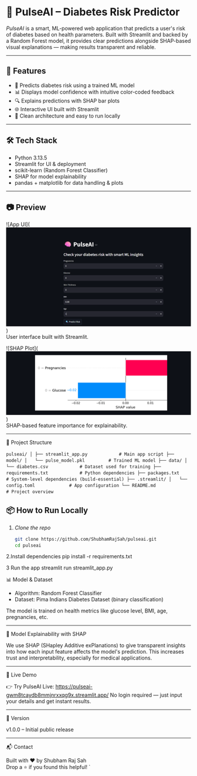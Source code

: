 # 🧠 PulseAI – Diabetes Risk Predictor

*PulseAI* is a smart, ML-powered web application that predicts a user's risk of diabetes based on health parameters. Built with Streamlit and backed by a Random Forest model, it provides clear predictions alongside SHAP-based visual explanations — making results transparent and reliable.

---

## 🚀 Features

- 🧪 Predicts diabetes risk using a trained ML model
- 📊 Displays model confidence with intuitive color-coded feedback
- 🔍 Explains predictions with SHAP bar plots
- 🌐 Interactive UI built with Streamlit
- 🧰 Clean architecture and easy to run locally

---


## 🛠 Tech Stack

- Python 3.13.5
- Streamlit for UI & deployment
- scikit-learn (Random Forest Classifier)
- SHAP for model explainability
- pandas + matplotlib for data handling & plots

---

## 📷 Preview

![App UI](![alt text](image.png))  
User interface built with Streamlit.

![SHAP Plot](![alt text](image-1.png))  
SHAP-based feature importance for explainability.

---

📁 Project Structure

`
pulseai/
│
├── streamlit_app.py            # Main app script
├── model/
│   └── pulse_model.pkl         # Trained ML model
├── data/
│   └── diabetes.csv            # Dataset used for training
├── requirements.txt            # Python dependencies
├── packages.txt                # System-level dependencies (build-essential)
├── .streamlit/
│   └── config.toml             # App configuration
└── README.md                   # Project overview
`



## 📦 How to Run Locally

1. *Clone the repo*
   ```bash
   git clone https://github.com/ShubhamRajSah/pulseai.git
   cd pulseai

2.Install dependencies
pip install -r requirements.txt

3 Run the app
streamlit run streamlit_app.py


📊 Model & Dataset

- Algorithm: Random Forest Classifier
- Dataset: Pima Indians Diabetes Dataset (binary classification)

The model is trained on health metrics like glucose level, BMI, age, pregnancies, etc.

---

🧠 Model Explainability with SHAP

We use SHAP (SHapley Additive exPlanations) to give transparent insights into how each input feature affects the model's prediction. This increases trust and interpretability, especially for medical applications.

---

🔗 Live Demo

👉 Try PulseAI Live: https://pulseai-gwm8tcaydb8mmjnrxxqg9x.streamlit.app/
No login required — just input your details and get instant results.

---

🏁 Version

v1.0.0 – Initial public release

---

📬 Contact

Built with ❤ by Shubham Raj Sah  
Drop a ⭐ if you found this helpful!
`
